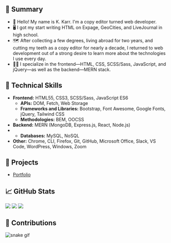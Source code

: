 ## 📝 Summary

- 👋 Hello! My name is K. Karr. I'm a copy editor turned web developer.
- 🖥️ I got my start writing HTML on Expage, GeoCities, and LiveJournal in high school.
- 🗺️ After collecting a few degrees, living abroad for two years, and cutting my teeth as a copy editor for nearly a decade, I returned to web development out of a strong desire to learn more about the technologies I use every day.
- 🐱‍💻 I specialize in the frontend—HTML, CSS, SCSS/Sass, JavaScript, and jQuery—as well as the backend—MERN stack.

## 🎨 Technical Skills

- **Frontend:** HTML55, CSS3, SCSS/Sass, JavaScript ES6
  - **APIs:** DOM, Fetch, Web Storage
  - **Frameworks and Libraries:** Bootstrap, Font Awesome, Google Fonts, jQuery, Tailwind CSS
  - **Methodologies:** BEM, OOCSS
- **Backend:** MERN (MongoDB, Express.js, React, Node.js)
-   - **Databases:** MySQL, NoSQL
- **Other:** Chrome, CLI, Firefox, Git, GitHub, Microsoft Office, Slack, VS Code, WordPress, Windows, Zoom

## 📁 Projects

- [Portfolio](https://kkarrwrites.carrd.co/)

## 📈 GitHub Stats

<img src="https://github-readme-stats.vercel.app/api/top-langs?username=kkarrwrites&layout=compact"/>
<img src="https://github-readme-stats.vercel.app/api?username=kkarrwrites&show_icons=true"/>
<img src="https://github-readme-streak-stats.herokuapp.com/?user=kkarrwrites"/>

## 🐍 Contributions

![snake gif](https://github.com/kkarrwrites/kkarrwrites/blob/output/github-contribution-grid-snake.gif)
